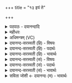 +++
title = "१३ इयं ते"

+++
<details><summary>पदपाठः - दयानन्दादि</summary>

इ॒यम्। ते॒। य॒ज्ञिया॑। त॒नूः। अ॒पः। मु॒ञ्चा॒मि॒। न। प्र॒जामिति॑ प्र॒ऽजाम्। अ॒ँहो॒मुच॒ इत्य॑ँह॒ऽमुचः॑। स्वाहा॑कृता॒ इति॒ स्वाहा॑ऽकृताः। पृ॒थि॒वीम्। आ। वि॒श॒त॒। पृ॒थि॒व्या। सम्। भ॒व॒। १३।
</details>

<details><summary>महीधरः</summary>

म० 'मेक्ष्यन्कृष्णविषाणया लोष्टं किंचिद्वादत्त इयं त इति' (का० ७ । ४ । ३६ ) । मूत्रं करिष्यन् शृङ्गेण लोष्टं किंचित्तृणादिकं वा गृह्णातीति सूत्रार्थः । हे यज्ञपुरुष, इयं पृथिवी ते तव यज्ञिया तनूः यज्ञयोग्यो देशः । अतोऽस्या मूत्रोपहतिपरिहाराय व्यवधानं कर्तुं लोष्टं तृणं वा स्वीकरोमीति भावः । यद्वा पृथिवीं प्रत्युच्यते । हे पृथिवि, इयं लोष्टरूपा ते तव यज्ञार्हा तनूस्तामादद इति शेषः ॥ (का० ७। ४ । ३७) अपो मुञ्चामीति मेहतीति । अपो मूत्ररूपा अहं मुञ्चामि न प्रजां प्रजोत्पत्तिनिमित्तं रेतो न मुञ्चामि । अतो हे आपः मूत्राख्याः, यूयं पृथिवीमाविशत प्रविशत। किंभूताः। अंहोमुचः अंहसः पापात् मुञ्चन्ति पुरुषं पृथक्कुर्वन्तीत्यर्थः । तथा स्वाहाकृताः पूर्वं क्षीरपानकाले वाहेति मन्त्रेण स्वीकृताः। यद्वा स्वाहाकृताः सत्यो भूमिमाविशत 'पृथिव्या संभवेत्यात्तं निदधातीति' (का० ७ । ४ । ३८) । गृहीतलोष्टादिकं मूत्रस्थाने क्षिपेत् । हे लोष्टादिक, पृथिव्या सह त्वं संभव एकीभव ॥ १३ ॥  
चतुर्दशी ।
</details>

<details><summary>अधिमन्त्रम् (VC)</summary>

- आपो देवता
- आङ्गिरस ऋषयः
- भूरिग् आर्षी बृहती
- मध्यमः
</details>

<details><summary>दयानन्द-सरस्वती (हि) - विषयः</summary>

फिर वे जल कैसे हैं, इस विषय का उपदेश अगले मन्त्र में किया है ॥
</details>

<details><summary>दयानन्द-सरस्वती (हि) - पदार्थः</summary>

पदार्थान्वयभाषाः -  हे विद्वन् मनुष्य ! जैसे (ते) तेरा जो (इयम्) यह (यज्ञिया) यज्ञ के योग्य (तनूः) शरीर (अपः) जल, प्राण वा (प्रजाम्) प्रजा की रक्षा करता है, जिसको तू नहीं छोड़ता, मैं भी अपने उस शरीर को विना पूर्ण आयु भोगे प्रमाद से बीच में (न मुञ्चामि) नहीं छोड़ता हूँ। हे मनुष्यो ! जैसे तुम (पृथिव्या) भूमि के साथ वैभवयुक्त होते (अंहोमुचः) दुःखों को छुड़ाने वा (स्वाहाकृताः) वाणी से सिद्ध किये हुए (अपः) जल और (पृथिवीम्) भूमि को (आविशत) अच्छे प्रकार विज्ञान से प्रवेश करते हो, मैं इनसे ऐश्वर्य्यसहित और इनमें प्रविष्ट होता हूँ, वैसे तू भी (सम्भव) हो और प्रवेश कर ॥१३॥
</details>

<details><summary>दयानन्द-सरस्वती (हि) - भावार्थः</summary>

भावार्थभाषाः -  इस मन्त्र में वाचकलुप्तोपमालङ्कार है। मनुष्यों को चाहिये कि विद्या से परस्पर पदार्थों का मेल और सेवन कर रोगरहित शरीर तथा आत्मा की रक्षा करके सुखी रहना चाहिये ॥१३॥
</details>

<details><summary>दयानन्द-सरस्वती (सं) - विषयः</summary>

पुनस्ता आपः कीदृशः सन्तीत्युपदिश्यते ॥
</details>

<details><summary>दयानन्द-सरस्वती (सं) - पदार्थः</summary>

पदार्थान्वयभाषाः -  हे विद्वन् ! यथा ते तव येयं यज्ञिया तनूरपः प्राणान् प्रजां पालनीयां न त्यजति, यं त्वं न मुञ्चसि यथैवाहमेता ईदृशं स्वशरीरं च न मुञ्चामि न परित्यजामि, हे मनुष्याः ! यथा यूयं पृथिव्या सह संभवतांहोमुचः स्वाहाकृता अपः पृथिवीं चाविशत, विज्ञानेन समन्तात् प्रवेशं कुरुताहं च सम्भवाम्याविशामि, तथा त्वमपि सम्भव चाविश ॥१३॥
</details>

<details><summary>दयानन्द-सरस्वती (सं) - भावार्थः</summary>

भावार्थभाषाः -  अत्र वाचकलुप्तोपमालङ्कारः। सर्वैर्मनुष्यैर्विद्यया परस्परं पदार्थान् मेलयित्वा सेवित्वा रोगरहितं शरीरमात्मानं च पालयित्वा सुखयितव्यम् ॥१३॥
</details>

<details><summary>सविता जोशी ← दयानन्दः (म) - भावार्थः</summary>

भावार्थभाषाः -  या मंत्रात वाचक लुप्तोपमालंकार आहे. माणसांनी विद्यायुक्त होऊन पदार्थांचा परस्पर संयोग करावा व त्यांचे सेवन करून रोगरहित व्हावे आणि शरीर व आत्मा यांचे रक्षण करून सुखी व्हावे.
</details>